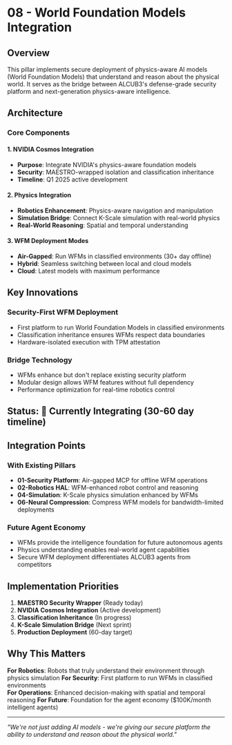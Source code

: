 # 08 - World Foundation Models Integration

## Overview

This pillar implements secure deployment of physics-aware AI models (World Foundation Models) that understand and reason about the physical world. It serves as the bridge between ALCUB3's defense-grade security platform and next-generation physics-aware intelligence.

## Architecture

### Core Components

#### 1. NVIDIA Cosmos Integration
- **Purpose**: Integrate NVIDIA's physics-aware foundation models
- **Security**: MAESTRO-wrapped isolation and classification inheritance
- **Timeline**: Q1 2025 active development

#### 2. Physics Integration
- **Robotics Enhancement**: Physics-aware navigation and manipulation
- **Simulation Bridge**: Connect K-Scale simulation with real-world physics
- **Real-World Reasoning**: Spatial and temporal understanding

#### 3. WFM Deployment Modes
- **Air-Gapped**: Run WFMs in classified environments (30+ day offline)
- **Hybrid**: Seamless switching between local and cloud models
- **Cloud**: Latest models with maximum performance

## Key Innovations

### Security-First WFM Deployment
- First platform to run World Foundation Models in classified environments
- Classification inheritance ensures WFMs respect data boundaries
- Hardware-isolated execution with TPM attestation

### Bridge Technology
- WFMs enhance but don't replace existing security platform
- Modular design allows WFM features without full dependency
- Performance optimization for real-time robotics control

## Status: 🔄 Currently Integrating (30-60 day timeline)

## Integration Points

### With Existing Pillars
- **01-Security Platform**: Air-gapped MCP for offline WFM operations
- **02-Robotics HAL**: WFM-enhanced robot control and reasoning
- **04-Simulation**: K-Scale physics simulation enhanced by WFMs
- **06-Neural Compression**: Compress WFM models for bandwidth-limited deployments

### Future Agent Economy
- WFMs provide the intelligence foundation for future autonomous agents
- Physics understanding enables real-world agent capabilities
- Secure WFM deployment differentiates ALCUB3 agents from competitors

## Implementation Priorities

1. **MAESTRO Security Wrapper** (Ready today)
2. **NVIDIA Cosmos Integration** (Active development)
3. **Classification Inheritance** (In progress)
4. **K-Scale Simulation Bridge** (Next sprint)
5. **Production Deployment** (60-day target)

## Why This Matters

**For Robotics**: Robots that truly understand their environment through physics simulation
**For Security**: First platform to run WFMs in classified environments  
**For Operations**: Enhanced decision-making with spatial and temporal reasoning
**For Future**: Foundation for the agent economy ($100K/month intelligent agents)

---

*"We're not just adding AI models - we're giving our secure platform the ability to understand and reason about the physical world."*